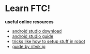 # Learn FTC!

__**useful online resources**__
- [android studio download](https://developer.android.com/studio)
- [android studio guide](https://www.firstinspires.org/sites/default/files/uploads/resource_library/ftc/android-studio-guide.pdf)
- [tricks like how to setup stuff in robot](https://ftc-tricks.com/)
- [guide by ritvik ig](https://codeftc.ritvikg.dev/intro/)
